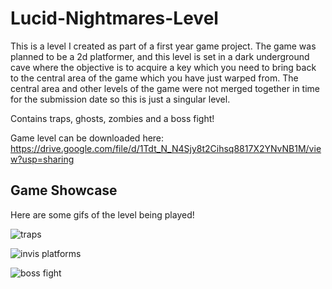 # Lucid-Nightmares-Level

This is a level I created as part of a first year game project. The game was planned to be a 2d platformer, and this level is set in a dark underground cave where the objective is to acquire a key which you need to bring back to the central area of the game which you have just warped from. The central area and other levels of the game were not merged together in time for the submission date so this is just a singular level. 

Contains traps, ghosts, zombies and a boss fight! 

Game level can be downloaded here: https://drive.google.com/file/d/1Tdt_N_N4Sjy8t2Cihsq8817X2YNvNB1M/view?usp=sharing

## Game Showcase

Here are some gifs of the level being played!

![traps](https://user-images.githubusercontent.com/47157867/195881550-352d2f82-be04-4e25-aee3-53381c35c1c7.gif)

![invis platforms](https://user-images.githubusercontent.com/47157867/195881627-0bcfb0f7-7cec-4cfd-8ef7-afd661c0ee9d.gif)

![boss fight](https://user-images.githubusercontent.com/47157867/195881655-01ed4350-57e5-49d5-86c4-98101b85ae7b.gif)
